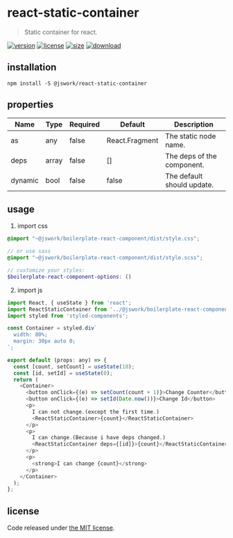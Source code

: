 # react-static-container
> Static container for react.

[![version][version-image]][version-url]
[![license][license-image]][license-url]
[![size][size-image]][size-url]
[![download][download-image]][download-url]

## installation
```shell
npm install -S @jswork/react-static-container
```

## properties
| Name    | Type  | Required | Default        | Description                |
| ------- | ----- | -------- | -------------- | -------------------------- |
| as      | any   | false    | React.Fragment | The static node name.      |
| deps    | array | false    | []             | The deps of the component. |
| dynamic | bool  | false    | false          | The default should update. |


## usage
1. import css
  ```scss
  @import "~@jswork/boilerplate-react-component/dist/style.css";

  // or use sass
  @import "~@jswork/boilerplate-react-component/dist/style.scss";

  // customize your styles:
  $boilerplate-react-component-options: ()
  ```
2. import js
  ```js
  import React, { useState } from 'react';
  import ReactStaticContainer from '../@jswork/boilerplate-react-component';
  import styled from 'styled-components';

  const Container = styled.div`
    width: 80%;
    margin: 30px auto 0;
  `;

  export default (props: any) => {
    const [count, setCount] = useState(10);
    const [id, setId] = useState(0);
    return (
      <Container>
        <button onClick={(e) => setCount(count + 1)}>Change Counter</button>
        <button onClick={(e) => setId(Date.now())}>Change Id</button>
        <p>
          I can not change.(except the first time.)
          <ReactStaticContainer>{count}</ReactStaticContainer>
        </p>
        <p>
          I can change.(Because i have deps changed.)
          <ReactStaticContainer deps={[id]}>{count}</ReactStaticContainer>
        </p>
        <p>
          <strong>I can change {count}</strong>
        </p>
      </Container>
    );
  };

  ```

## license
Code released under [the MIT license](https://github.com/afeiship/react-static-container/blob/master/LICENSE.txt).

[version-image]: https://img.shields.io/npm/v/@jswork/react-static-container
[version-url]: https://npmjs.org/package/@jswork/react-static-container

[license-image]: https://img.shields.io/npm/l/@jswork/react-static-container
[license-url]: https://github.com/afeiship/react-static-container/blob/master/LICENSE.txt

[size-image]: https://img.shields.io/bundlephobia/minzip/@jswork/react-static-container
[size-url]: https://github.com/afeiship/react-static-container/blob/master/dist/react-static-container.min.js

[download-image]: https://img.shields.io/npm/dm/@jswork/react-static-container
[download-url]: https://www.npmjs.com/package/@jswork/react-static-container
